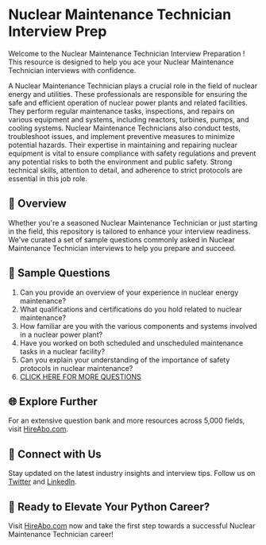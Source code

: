 # Nuclear Maintenance Technician Interview Prep

Welcome to the Nuclear Maintenance Technician Interview Preparation ! This resource is designed to help you ace your Nuclear Maintenance Technician interviews with confidence.

A Nuclear Maintenance Technician plays a crucial role in the field of nuclear energy and utilities. These professionals are responsible for ensuring the safe and efficient operation of nuclear power plants and related facilities. They perform regular maintenance tasks, inspections, and repairs on various equipment and systems, including reactors, turbines, pumps, and cooling systems. Nuclear Maintenance Technicians also conduct tests, troubleshoot issues, and implement preventive measures to minimize potential hazards. Their expertise in maintaining and repairing nuclear equipment is vital to ensure compliance with safety regulations and prevent any potential risks to both the environment and public safety. Strong technical skills, attention to detail, and adherence to strict protocols are essential in this job role.

## 🚀 Overview

Whether you're a seasoned Nuclear Maintenance Technician or just starting in the field, this repository is tailored to enhance your interview readiness. We've curated a set of sample questions commonly asked in Nuclear Maintenance Technician interviews to help you prepare and succeed.

## 📝 Sample Questions

1. Can you provide an overview of your experience in nuclear energy maintenance?
2. What qualifications and certifications do you hold related to nuclear maintenance?
3. How familiar are you with the various components and systems involved in a nuclear power plant?
4. Have you worked on both scheduled and unscheduled maintenance tasks in a nuclear facility?
5. Can you explain your understanding of the importance of safety protocols in nuclear maintenance?
6. [CLICK HERE FOR MORE QUESTIONS](https://hireabo.com/job/20_3_14/Nuclear%20Maintenance%20Technician)

## 🌐 Explore Further

For an extensive question bank and more resources across 5,000 fields, visit [HireAbo.com](https://www.hireabo.com).

## 📱 Connect with Us

Stay updated on the latest industry insights and interview tips. Follow us on [Twitter](https://twitter.com/hireabo) and [LinkedIn](https://www.linkedin.com/in/hire-abo-3609972a8/).

## 🚀 Ready to Elevate Your Python Career?

Visit [HireAbo.com](https://www.hireabo.com) now and take the first step towards a successful Nuclear Maintenance Technician career!